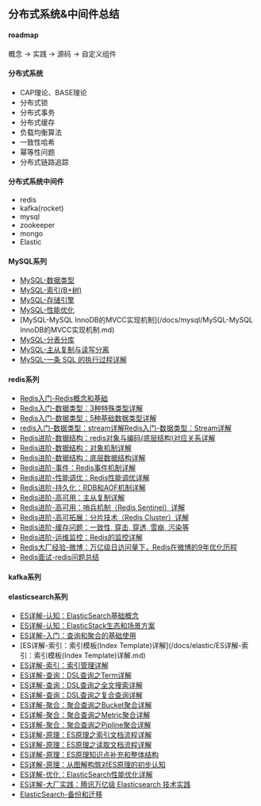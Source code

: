 ## 分布式系统&中间件总结

#### roadmap

概念 -> 实践 -> 源码 -> 自定义组件

#### 分布式系统

- CAP理论、BASE理论
- 分布式锁
- 分布式事务
- 分布式缓存
- 负载均衡算法
- 一致性哈希
- 幂等性问题
- 分布式链路追踪

#### 分布式系统中间件

- redis
- kafka(rocket)
- mysql
- zookeeper
- mongo
- Elastic

#### MySQL系列

- [MySQL-数据类型](/docs/mysql/MySQL-数据类型.md)
- [MySQL-索引(B+树)](/docs/mysql/MySQL-索引(B+树).md)
- [MySQL-存储引擎](/docs/mysql/MySQL-存储引擎.md)
- [MySQL-性能优化](/docs/mysql/MySQL-性能优化.md)
- [MySQL-MySQL InnoDB的MVCC实现机制](/docs/mysql/MySQL-MySQL InnoDB的MVCC实现机制.md)
- [MySQL-分表分库](/docs/mysql/MySQL-分表分库.md)
- [MySQL-主从复制与读写分离](/docs/mysql/MySQL-主从复制与读写分离.md)
- [MySQL-一条 SQL 的执行过程详解](/docs/mysql/MySQL-一条SQL的执行过程详解.md)

#### redis系列

- [Redis入门-Redis概念和基础](/docs/redis/Redis入门-Redis概念和基础.md)
- [Redis入门-数据类型：3种特殊类型详解](/docs/redis/Redis入门-数据类型：3种特殊类型详解.md)
- [Redis入门-数据类型：5种基础数据类型详解](/docs/redis/Redis入门-数据类型：5种基础数据类型详解.md)
- [redis入门-数据类型：stream详解Redis入门-数据类型：Stream详解](/docs/redis/redis入门-数据类型：stream详解Redis入门-数据类型：Stream详解.md)
- [Redis进阶-数据结构：redis对象与编码(底层结构)对应关系详解](/docs/redis/Redis进阶-数据结构：redis对象与编码(底层结构)对应关系详解.md)
- [Redis进阶-数据结构：对象机制详解](/docs/redis/Redis进阶-数据结构：对象机制详解.md)
- [Redis进阶-数据结构：底层数据结构详解](/docs/redis/Redis进阶-数据结构：底层数据结构详解.md)
- [Redis进阶-事件：Redis事件机制详解](/docs/redis/Redis进阶-事件：Redis事件机制详解.md)
- [Redis进阶-性能调优：Redis性能调优详解](/docs/redis/Redis进阶-性能调优：Redis性能调优详解.md)
- [Redis进阶-持久化：RDB和AOF机制详解](/docs/redis/Redis进阶-持久化：RDB和AOF机制详解.md)
- [Redis进阶-高可用：主从复制详解](/docs/redis/Redis进阶-高可用：主从复制详解.md)
- [Redis进阶-高可用：哨兵机制（Redis Sentinel）详解](/docs/redis/Redis进阶-高可用：哨兵机制（RedisSentinel）详解.md)
- [Redis进阶-高可拓展：分片技术（Redis Cluster）详解](/docs/redis/Redis进阶-高可拓展：分片技术（RedisCluster）详解.md)
- [Redis进阶-缓存问题：一致性, 穿击, 穿透, 雪崩, 污染等](/docs/redis/Redis进阶-缓存问题：一致性、穿击、穿透、雪崩、污染等.md)
- [Redis进阶-运维监控：Redis的监控详解](/docs/redis/Redis进阶-运维监控：Redis的监控详解.md)
- [Redis大厂经验-微博：万亿级日访问量下，Redis在微博的9年优化历程](/docs/redis/Redis大厂经验-微博：万亿级日访问量下，Redis在微博的9年优化历程.md)
- [Redis面试-redis问题总结](/docs/redis/Redis面试-redis问题总结.md)

#### kafka系列

#### elasticsearch系列

- [ES详解-认知：ElasticSearch基础概念](/docs/elastic/ES详解-认知：ElasticSearch基础概念.md)
- [ES详解-认知：ElasticStack生态和场景方案](/docs/elastic/ES详解-认知：ElasticStack生态和场景方案.md)
- [ES详解-入门：查询和聚合的基础使用](/docs/elastic/ES详解-入门：查询和聚合的基础使用.md)
- [ES详解-索引：索引模板(Index Template)详解](/docs/elastic/ES详解-索引：索引模板(Index Template)详解.md)
- [ES详解-索引：索引管理详解](/docs/elastic/ES详解-索引：索引管理详解.md)
- [ES详解-查询：DSL查询之Term详解](/docs/elastic/ES详解-查询：DSL查询之Term详解.md)
- [ES详解-查询：DSL查询之全文搜索详解](/docs/elastic/ES详解-查询：DSL查询之全文搜索详解.md)
- [ES详解-查询：DSL查询之复合查询详解](/docs/elastic/ES详解-查询：DSL查询之复合查询详解.md)
- [ES详解-聚合：聚合查询之Bucket聚合详解](/docs/elastic/ES详解-聚合：聚合查询之Bucket聚合详解.md)
- [ES详解-聚合：聚合查询之Metric聚合详解](/docs/elastic/ES详解-聚合：聚合查询之Metric聚合详解.md)
- [ES详解-聚合：聚合查询之Pipline聚合详解](/docs/elastic/ES详解-聚合：聚合查询之Pipline聚合详解.md)
- [ES详解-原理：ES原理之索引文档流程详解](/docs/elastic/ES详解-原理：ES原理之索引文档流程详解.md)
- [ES详解-原理：ES原理之读取文档流程详解](/docs/elastic/ES详解-原理：ES原理之读取文档流程详解.md)
- [ES详解-原理：ES原理知识点补充和整体结构](/docs/elastic/ES详解-原理：ES原理知识点补充和整体结构.md)
- [ES详解-原理：从图解构筑对ES原理的初步认知](/docs/elastic/ES详解-原理：从图解构筑对ES原理的初步认知.md)
- [ES详解-优化：ElasticSearch性能优化详解](/docs/elastic/ES详解-优化：ElasticSearch性能优化详解.md)
- [ES详解-大厂实践：腾讯万亿级 Elasticsearch 技术实践](/docs/elastic/ES详解-大厂实践：腾讯万亿级Elasticsearch技术实践.md)
- [ElasticSearch-备份和迁移](/docs/elastic/ElasticSearch-备份和迁移.md)